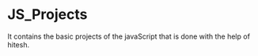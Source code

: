 # JS_Projects
It contains the basic projects of the javaScript that is done with the help of hitesh.
